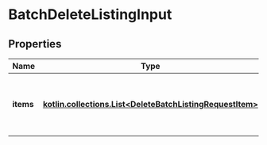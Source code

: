 
# BatchDeleteListingInput

## Properties
| Name | Type | Description | Notes |
| ------------ | ------------- | ------------- | ------------- |
| **items** | [**kotlin.collections.List&lt;DeleteBatchListingRequestItem&gt;**](DeleteBatchListingRequestItem.md) | An array of IDs that should be associated with the batch |  |



